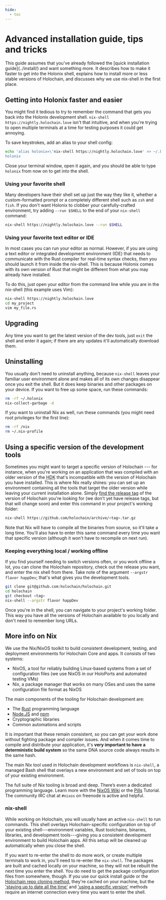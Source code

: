 ```yaml
---
hide:
  - toc
---
```


# Advanced installation guide, tips and tricks

<div markdown="1" class="coreconcepts-intro">
This guide assumes that you've already followed the [quick installation guide](../install/) and want something more. It describes how to make it faster to get into the Holonix shell, explains how to install more or less stable versions of Holochain, and discusses why we use nix-shell in the first place.
</div>

## Getting into Holonix faster and easier

You might find it tedious to try to remember the command that gets you back into the Holonix development shell. `nix-shell https://nightly.holochain.love` isn't that intuitive, and when you're trying to open multiple terminals at a time for testing purposes it could get annoying.

To save keystrokes, add an alias to your shell config:

```bash
echo 'alias holonix=\'nix-shell https://nightly.holochain.love' >> ~/.bashrc
holonix
```

Close your terminal window, open it again, and you should be able to type `holonix` from now on to get into the shell.

### Using your favorite shell

Many developers have their shell set up just the way they like it, whether a custom-formatted prompt or a completely different shell such as `zsh` and `fish`. If you don't want Holonix to clobber your carefully-crafted environment, try adding `--run $SHELL` to the end of your `nix-shell` command:

```bash
nix-shell https://nightly.holochain.love --run $SHELL
```

### Using your favorite text editor or IDE

In most cases you can run your editor as normal. However, if you are using a text editor or integrated development environment (IDE) that needs to communicate with the Rust compiler for real-time syntax checks, then you should launch it from inside the nix-shell. This is because Holonix comes with its own version of Rust that might be different from what you may already have installed.

To do this, just open your editor from the command line while you are in the nix-shell (this example uses Vim):

```bash
nix-shell https://nightly.holochain.love
cd my_project
vim my_file.rs
```

## Upgrading

Any time you want to get the latest version of the dev tools, just `exit` the shell and enter it again; if there are any updates it'll automatically download them.

## Uninstalling

You usually don't need to uninstall anything, because `nix-shell` leaves your familiar user environment alone and makes all of its own changes disappear once you exit the shell. But it does keep binaries and other packages on your device. If you want to free up some space, run these commands:

```bash
rm -rf ~/.holonix
nix-collect-garbage -d
```

If you want to uninstall Nix as well, run these commands (you might need root privileges for the first line):

```bash
rm -rf /nix
rm ~/.nix-profile
```

## Using a specific version of the development tools

Sometimes you might want to target a specific version of Holochain --- for instance, when you're working on an application that was compiled with an older version of the <abbr title="Holochain development kit">HDK</abbr> that's incompatible with the version of Holochain you have installed. This is where Nix really shines: you can set up an environment containing all the tools that target the older version while leaving your current installation alone. Simply [find the release tag](https://github.com/holochain/holochain/tags) of the version of Holochain you're looking for (we don't yet have release tags, but that will change soon) and enter this command in your project's working folder:

```bash
nix-shell https://github.com/holochain/archive/<tag>.tar.gz
```

Note that Nix will have to compile all the binaries from source, so it'll take a long time. You'll also have to enter this same command every time you want that specific version (although it won't have to recompile on next run).

### Keeping everything local / working offline

If you find yourself needing to switch versions often, or you work offline a lot, you can clone the Holochain repository, check out the release you want, and enter the nix shell from there. Take note of the argument `--argstr flavor happDev`; that's what gives you the development tools.

```bash
git clone git@github.com:holochain/holochain.git
cd holochain
git checkout <tag>
nix-shell --argstr flavor happDev
```

Once you're in the shell, you can navigate to your project's working folder. This way you have all the versions of Holochain available to you locally and don't need to remember long URLs.

## More info on Nix

We use the Nix/NixOS toolkit to build consistent development, testing, and deployment environments for Holochain Core and apps. It consists of two systems:

* NixOS, a tool for reliably building Linux-based systems from a set of configuration files (we use NixOS in our HoloPorts and automated testing VMs)
* Nix, a package manager that works on many OSes and uses the same configuration file format as NixOS

The main components of the tooling for Holochain development are:

* The [Rust](https://rust-lang.org) programming language
* [Node.JS](https://nodejs.org) and [npm](https://npmjs.com)
* Cryptographic libraries
* Common automations and scripts

It is important that these remain consistent, so you can get your work done without fighting package and compiler issues. And when it comes time to compile and distribute your application, it's **very important to have a deterministic build system** so the same DNA source code always results in the same hash.

The main Nix tool used in Holochain development workflows is `nix-shell`, a managed Bash shell that overlays a new environment and set of tools on top of your existing environment.

The full suite of Nix tooling is broad and deep. There’s even a dedicated programming language. Learn more with the [NixOS Wiki](https://nixos.wiki/wiki/Main_Page) or the [Pills](https://nixos.org/nixos/nix-pills/) Tutorial. The community IRC chat at `#nixos` on freenode is active and helpful.

### nix-shell

While working on Holochain, you will usually have an active `nix-shell` to run commands. This shell overlays Holochain-specific configuration on top of your existing shell---environment variables, Rust toolchains, binaries, libraries, and development tools---giving you a consistent development environment to build Holochain apps. All this setup will be cleaned up automatically when you close the shell.

If you want to re-enter the shell to do more work, or create multiple terminals to work in, you'll need to re-enter the `nix-shell`. The packages are built and cached locally on your machine, so they will not be rebuilt the next time you enter the shell. You do need to get the package configuration files from somewhere, though. If you use our quick install guide or the [Holochain repo cloning method](#keeping-everything-local), they're cached on your machine, but the ['staying up to date all the time'](#staying-up-to-date-all-the-time) and ['using a specific version'](#using-a-specific-version-of-the-development-tools) methods require an internet connection every time you want to enter the shell.